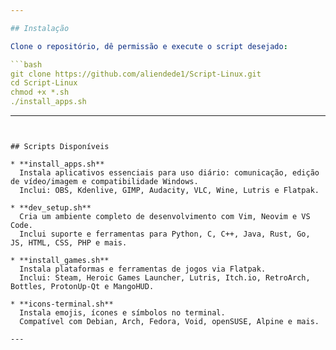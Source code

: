 ```yaml
---

## Instalação

Clone o repositório, dê permissão e execute o script desejado:

```bash
git clone https://github.com/aliendede1/Script-Linux.git
cd Script-Linux
chmod +x *.sh
./install_apps.sh      
```

---
```


## Scripts Disponíveis

* **install_apps.sh**
  Instala aplicativos essenciais para uso diário: comunicação, edição de vídeo/imagem e compatibilidade Windows.
  Inclui: OBS, Kdenlive, GIMP, Audacity, VLC, Wine, Lutris e Flatpak.

* **dev_setup.sh**
  Cria um ambiente completo de desenvolvimento com Vim, Neovim e VS Code.
  Inclui suporte e ferramentas para Python, C, C++, Java, Rust, Go, JS, HTML, CSS, PHP e mais.

* **install_games.sh**
  Instala plataformas e ferramentas de jogos via Flatpak.
  Inclui: Steam, Heroic Games Launcher, Lutris, Itch.io, RetroArch, Bottles, ProtonUp-Qt e MangoHUD.

* **icons-terminal.sh**
  Instala emojis, ícones e símbolos no terminal.
  Compatível com Debian, Arch, Fedora, Void, openSUSE, Alpine e mais.

---
